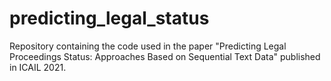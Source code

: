 # predicting_legal_status
Repository containing the code used in the paper "Predicting Legal Proceedings Status: Approaches Based on Sequential Text Data" published in ICAIL 2021.
